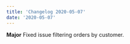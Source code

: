 ```yaml
---
title: 'Changelog 2020-05-07'
date: '2020-05-07'
---
```

**Major** Fixed issue filtering orders by customer.

